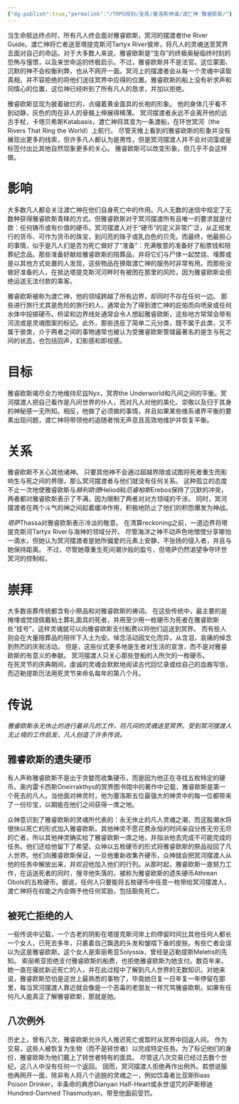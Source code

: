 ```yaml
---
{"dg-publish":true,"permalink":"/TRPG规则/圣炼/塞洛斯神谱/渡亡神 雅睿欧斯/"}
---
```


当生命抵达终点时，所有凡人终会面对雅睿欧斯，冥河的摆渡者the River Guide。渡亡神将亡者送至塔提克斯河Tartyx River彼岸，将凡人的灵魂送至冥界去面对自己的命运。对于大多数人来说，雅睿欧斯是“生存”的终极奥秘临终时刻的恐怖与憧憬，以及来世命运的终极启示。不过，雅睿欧斯并不是法官。这位蒙面、沉默的神不会权衡利弊，也从不网开一面。冥河上的摆渡者会从每一个灵魂中读取真相，并不容拒绝的将他们送往冥界中应得的位置。雅睿欧斯的船上没有祈求声和同情心的位置，这位神已经听到了所有凡人的恳求，并加以拒绝。  
  
雅睿欧斯显现为披着破烂的，点缀着黄金面具的长袍的形象。 他的身体几乎看不到动静，灰色的肉在非人的骨骼上伸展得稀薄。 冥河摆渡者永远不会离开他的远古手杖，卡塔贝希斯Katabasis，渡亡神将其变为一条渡船，在环世冥河（the Rivers That Ring the World）上航行。 尽管天帷上看到的雅睿欧斯的形象并没有展现出更多的线索，但许多凡人都认为是男性，但是冥河摆渡人并不会对词藻或是标签付出比其他自然现象更多的关心。 雅睿欧斯可以改变形象，但几乎不会这样做。  

# 影响
大多数凡人都会关注渡亡神在他们自身死亡中的作用。凡人无数的迷信中规定了无数种获得雅睿欧斯青睐的方式。但雅睿欧斯对于冥河摆渡所有且唯一的要求就是付款：任何铸币或有价值的硬币。冥河摆渡人对于“硬币”的定义非常广泛，从正规发行的货币、可作为货币的珠宝，到闪亮的珠子或乳白色的贝壳。而最终，他最担心的事情，似乎是凡人们是否为死亡做好了“准备”：充满敬意的准备好了船票钱和陪葬纪念品。那些准备好献给雅睿欧斯的陪葬品，并将它们与尸体一起焚烧、埋葬或是以其他方式处置的人发现，这些物品在换取渡亡神的服务时非常有用。而那些没做好准备的人，在抵达塔提克斯河河畔时有被困在那里的风险，因为雅睿欧斯会拒绝运送无法付款的乘客。  
  
雅睿欧斯被称为渡亡神，他的领域跨越了所有边界，却同时不存在任何一边。 那些进行旅行尤其是危险的旅行的人，通常会为了得到渡亡神的庇佑而向喷泉或任何水体中投掷硬币。桥梁和边界线处通常会令人想起雅睿欧斯，这些地方常常会带有河流或是灵魂图案的标记。此外，那些违反了简单二元分类，既不属于此类，又不属于彼类，介于两者之间的事物通常也被认为受雅睿欧斯管辖最著名的是生与死之间的状态，也包括回声，幻影感和即视感。  

# 目标
雅睿欧斯竭尽全力地维持尼兹Nyx，冥界the Underworld和凡间之间的平衡。冥河摆渡人把自己看作是凡间世界的仆人，而对凡人对他的美化、崇敬以及归于其身的神秘感一无所知。相反，他做了必须做的事情，并且如果某些维系诸界平衡的要素出现问题，渡亡神将带领他的追随者悄无声息且高效地维护并恢复平衡。  

# 关系
雅睿欧斯不关心其他诸神。 只要其他神不会通过超越界限或试图将死者重生而影响生与死之间的界限，那么冥河摆渡者与他们就没有任何关系。 这种孤立的态度不止一次地使雅睿欧斯与*赫利欧德*Heliod和*厄睿柏斯*Erebos保持了沉默的冲突，两者都对雅睿欧斯表示了不满，因为限制了两者对对方领域的干涉。 同时，冥河摆渡者在两个斗气的神之间起着缓冲作用，积极地防止了他们的积怨爆发为神战。  

*塔萨*Thassa对雅睿欧斯表示冷淡的敬意。 在清算reckoning之前，一道边界将塔提克斯河Tartyx River与海神的领域分开。 尽管海洋之神不动声色地憎恨分享哪怕一滴水，但她认为冥河摆渡者是她所偏爱的元素上安静，不张扬的侵入者，并且与她保持距离。 不过，尽管她尊重生死间潮汐般的盈亏，但塔萨仍然渴望争夺环世冥河的控制权。  
  
# 崇拜
大多数丧葬传统都含有小祭品和对雅睿欧斯的祷词。 在这些传统中，最主要的是掩埋或焚烧佩戴粘土葬礼面具的死者，并用至少用一枚硬币为死者在雅睿欧斯处“挂号”，这样灵魂就可以向雅睿欧斯支付船费以将他们运送到冥界。 而有些人则会在大量陪葬品的陪伴下入土为安。悼念活动因文化而异，从含泪，哀痛的悼念到热烈的庆祝活动。 但是，这些仪式更多地是生者对生活的宣泄，而不是对雅睿欧斯的有意义的奉献。 冥河摆渡人只关心那些登船的人所欠的一枚硬币。  
在死灵节的庆典期间，虔诚的灵魂会默默地阅读古代回忆录或给自己的血裔写信，而迈勒提斯历法用死灵节来命名每年的第八个月。

# 传说
_雅睿欧斯永无休止的进行着非凡的工作，将凡间的灵魂送至冥界。受到冥河摆渡人无止境的工作启发，凡人创造了许多传说。_  

## 雅睿欧斯的遗失硬币
有人声称雅睿欧斯不是出于贪婪而收集硬币，而是因为他正在寻找五枚特定的硬币。奥内雷卡西斯Oneirrakthys的冥界图书馆中的著作中记载，雅睿欧斯是第一个死去的凡人。当他面对神灵时，他为塞洛斯五位最强大的神灵中的每一位都带来了一份珍宝，以期能在他们之间获得一席之地。  

众神意识到了雅睿欧斯的灵魂所代表的：永无休止的凡人灵魂之潮，而这股潮水将很快以死亡的形式加入雅睿欧斯。其他神灵不愿花费永恒的时间亲自分拣无穷无尽的亡者，所以其他神灵确实给了雅睿欧斯一席之地，并指派他去完成不可能完成的任务。他们还给他留下了希望。众神以五枚硬币的形式将雅睿欧斯的祭品投回了凡人世界。他们向雅睿欧斯保证，一旦他重新收集齐硬币，众神就会把冥河摆渡人从他的任务中解放出来，并欢迎他加入他们的行列。从那时起，雅睿欧斯一直努力工作，在运送死者的同时，搜寻他失落的，被称为雅睿欧斯的遗失硬币Athrean Obols的五枚硬币。据说，任何人只要能将五枚硬币中任意一枚带给冥河摆渡人，渡亡神将在权能之内会赐予他任何奖励，包括豁免死亡。  
  
## 被死亡拒绝的人
一些传说中记载，一个古老的阴影在塔提克斯河岸上的停留时间比其他任何人都长一个女人，已死去多年，只裹着自己飘逸的头发和皱褶下垂的皮肤。有些亡者会误以为这是雅睿欧斯。这个女人是索丽希亚Solyssia，曾经是迈勒提斯Meletis的先知。 索丽希亚拒绝支付雅睿欧斯的船费，也拒绝雅睿欧斯为她支付。数百年来，她一直在骚扰新近死亡的人，并在此过程中了解到凡人世界的无数知识。对她来说，雅睿欧斯恐怕是这世上最熟悉的事物了，毕竟她日复一日年复一年停留在那里，每当冥河摆渡人靠近就会像是一个恶毒的老朋友一样咒骂雅睿欧斯。如果有任何凡人能真正了解雅睿欧斯，那就是她。  
  
## 八次例外
历史上，曾有八次，雅睿欧斯允许凡人推迟死亡或暂时从冥界中回返人间。 作为交易，这些人被恢复为生物（而不是转世者）以完成特定任务。为了标记他们的身份，雅睿欧斯为他们戴上了转世者特有的面具。 尽管这八次交易已经过去数个世纪，这八人中没有任何一个返回。 因而，冥河摆渡人拒绝再作出例外。若想说服他再网开一面，除非有人将八个逃脱的灵魂之一，例如饮毒者比亚斯Biaas Poison Drinker，半条命的典彦Dianyan Half-Heart或永世诅咒的萨斯穆迪Hundred-Damned Thasmudyan，带至他面前受罚。